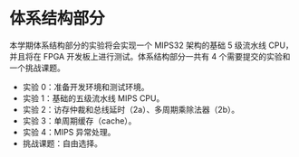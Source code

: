 # 体系结构部分

本学期体系结构部分的实验将会实现一个 MIPS32 架构的基础 5 级流水线 CPU，并且将在 FPGA 开发板上进行测试。体系结构部分一共有 4 个需要提交的实验和一个挑战课题。

* 实验 0：准备开发环境和测试环境。
* 实验 1：基础的五级流水线 MIPS CPU。
* 实验 2：访存仲裁和总线延时（2a）、多周期乘除法器（2b）。
* 实验 3：单周期缓存（cache）。
* 实验 4：MIPS 异常处理。
* 挑战课题：自由选择。
